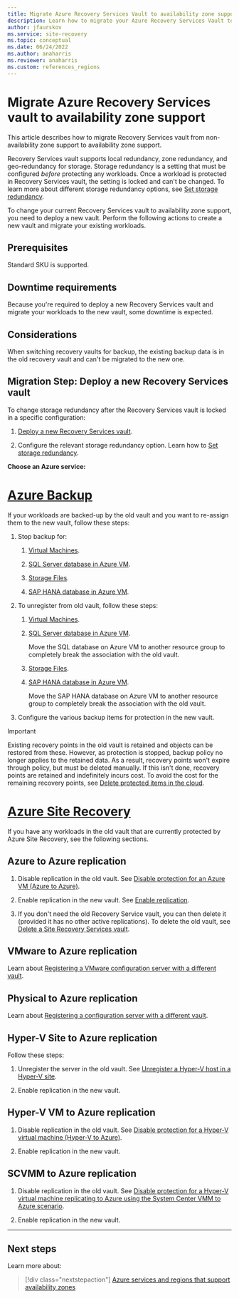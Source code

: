 ```yaml
---
title: Migrate Azure Recovery Services Vault to availability zone support 
description: Learn how to migrate your Azure Recovery Services Vault to availability zone support.
author: jfaurskov 
ms.service: site-recovery
ms.topic: conceptual
ms.date: 06/24/2022
ms.author: anaharris 
ms.reviewer: anaharris
ms.custom: references_regions
---
```


# Migrate Azure Recovery Services vault to availability zone support 

This article describes how to migrate Recovery Services vault from non-availability zone support to availability zone support.

Recovery Services vault supports local redundancy, zone redundancy, and geo-redundancy for storage. Storage redundancy is a setting that must be configured *before* protecting any workloads. Once a workload is protected in Recovery Services vault, the setting is locked and can't be changed. To learn more about different storage redundancy options, see [Set storage redundancy](../backup/backup-create-rs-vault.md#set-storage-redundancy).

To change your current Recovery Services vault to availability zone support, you need to deploy a new vault. Perform the following actions to create a new vault and migrate your existing workloads.

## Prerequisites

Standard SKU is supported.

## Downtime requirements

Because you're required to deploy a new Recovery Services vault and migrate your workloads to the new vault, some downtime is expected.

## Considerations

When switching recovery vaults for backup, the existing backup data is in the old recovery vault and can't be migrated to the new one. 

## Migration Step: Deploy a new Recovery Services vault

To change storage redundancy after the Recovery Services vault is locked in a specific configuration:

1. [Deploy a new Recovery Services vault](../backup/backup-create-rs-vault.md).

1. Configure the relevant storage redundancy option. Learn how to [Set storage redundancy](../backup/backup-create-rs-vault.md#set-storage-redundancy).

**Choose an Azure service:**

# [Azure Backup](#tab/backup)

If your workloads are backed-up by the old vault and you want to re-assign them to the new vault, follow these steps:

1. Stop backup for:

   1. [Virtual Machines](../backup/backup-azure-manage-vms.md#stop-protecting-a-vm).
    
   1. [SQL Server database in Azure VM](../backup/manage-monitor-sql-database-backup.md#stop-protection-for-a-sql-server-database).
    
    
   1. [Storage Files](../backup/manage-afs-backup.md#stop-protection-on-a-file-share).
    
   1. [SAP HANA database in Azure VM](../backup/sap-hana-db-manage.md#stop-protection-for-an-sap-hana-database).
    
1. To unregister from old vault, follow these steps:

   1. [Virtual Machines](../backup/backup-azure-move-recovery-services-vault.md#move-an-azure-virtual-machine-to-a-different-recovery-service-vault).
    
   1. [SQL Server database in Azure VM](../backup/manage-monitor-sql-database-backup.md#unregister-a-sql-server-instance).
   
      Move the SQL database on Azure VM to another resource group to completely break the association with the old vault.

   1. [Storage Files](../backup/manage-afs-backup.md#unregister-a-storage-account).
    
   1. [SAP HANA database in Azure VM](../backup/sap-hana-db-manage.md#unregister-an-sap-hana-instance).

      Move the SAP HANA database on Azure VM to another resource group to completely break the association with the old vault.

1. Configure the various backup items for protection in the new vault.

>[!IMPORTANT]
>Existing recovery points in the old vault is retained and objects can be restored from these. However, as protection is stopped, backup policy no longer applies to the retained data. As a result, recovery points won't expire through policy, but must be deleted manually. If this isn't done, recovery points are retained and  indefinitely incurs cost. To avoid the cost for the remaining recovery points, see [Delete protected items in the cloud](../backup/backup-azure-delete-vault.md?tabs=portal#delete-protected-items-in-the-cloud).

# [Azure Site Recovery](#tab/site-recovery)

If you have any workloads in the old vault that are currently protected by Azure Site Recovery, see the following sections.

## Azure to Azure replication

1. Disable replication in the old vault. See [Disable protection for an Azure VM (Azure to Azure)](../site-recovery/site-recovery-manage-registration-and-protection.md#disable-protection-for-a-azure-vm-azure-to-azure).

1. Enable replication in the new vault. See [Enable replication](../site-recovery/azure-to-azure-how-to-enable-replication.md#enable-replication).

1. If you don't need the old Recovery Service vault, you can then delete it (provided it has no other active replications). To delete the old vault, see [Delete a Site Recovery Services vault](../site-recovery/delete-vault.md).

## VMware to Azure replication

Learn about [Registering a VMware configuration server with a different vault](../site-recovery/vmware-azure-manage-configuration-server.md#register-a-configuration-server-with-a-different-vault).

## Physical to Azure replication

Learn about [Registering a configuration server with a different vault](../site-recovery/vmware-azure-manage-configuration-server.md#register-a-configuration-server-with-a-different-vault).  


## Hyper-V Site to Azure replication

Follow these steps:

1. Unregister the server in the old vault. See [Unregister a Hyper-V host in a Hyper-V site](../site-recovery/site-recovery-manage-registration-and-protection.md#unregister-a-hyper-v-host-in-a-hyper-v-site).

1. Enable replication in the new vault.

## Hyper-V VM to Azure replication

1. Disable replication in the old vault. See [Disable protection for a Hyper-V virtual machine (Hyper-V to Azure)](../site-recovery/site-recovery-manage-registration-and-protection.md#disable-protection-for-a-hyper-v-virtual-machine-hyper-v-to-azure).

1. Enable replication in the new vault.

## SCVMM to Azure replication

1. Disable replication in the old vault. See [Disable protection for a Hyper-V virtual machine replicating to Azure using the System Center VMM to Azure scenario](../site-recovery/site-recovery-manage-registration-and-protection.md#disable-protection-for-a-hyper-v-virtual-machine-replicating-to-azure-using-the-system-center-vmm-to-azure-scenario).

1. Enable replication in the new vault.

---

## Next steps

Learn more about:

> [!div class="nextstepaction"]
> [Azure services and regions that support availability zones](availability-zones-service-support.md)
